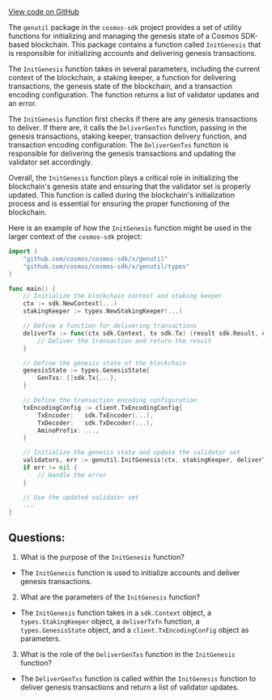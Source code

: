 [View code on GitHub](https://github.com/cosmos/cosmos-sdk.git/x/genutil/genesis.go)

The `genutil` package in the `cosmos-sdk` project provides a set of utility functions for initializing and managing the genesis state of a Cosmos SDK-based blockchain. This package contains a function called `InitGenesis` that is responsible for initializing accounts and delivering genesis transactions.

The `InitGenesis` function takes in several parameters, including the current context of the blockchain, a staking keeper, a function for delivering transactions, the genesis state of the blockchain, and a transaction encoding configuration. The function returns a list of validator updates and an error.

The `InitGenesis` function first checks if there are any genesis transactions to deliver. If there are, it calls the `DeliverGenTxs` function, passing in the genesis transactions, staking keeper, transaction delivery function, and transaction encoding configuration. The `DeliverGenTxs` function is responsible for delivering the genesis transactions and updating the validator set accordingly.

Overall, the `InitGenesis` function plays a critical role in initializing the blockchain's genesis state and ensuring that the validator set is properly updated. This function is called during the blockchain's initialization process and is essential for ensuring the proper functioning of the blockchain. 

Here is an example of how the `InitGenesis` function might be used in the larger context of the `cosmos-sdk` project:

```go
import (
    "github.com/cosmos/cosmos-sdk/x/genutil"
    "github.com/cosmos/cosmos-sdk/x/genutil/types"
)

func main() {
    // Initialize the blockchain context and staking keeper
    ctx := sdk.NewContext(...)
    stakingKeeper := types.NewStakingKeeper(...)

    // Define a function for delivering transactions
    deliverTx := func(ctx sdk.Context, tx sdk.Tx) (result sdk.Result, err error) {
        // Deliver the transaction and return the result
    }

    // Define the genesis state of the blockchain
    genesisState := types.GenesisState{
        GenTxs: []sdk.Tx{...},
    }

    // Define the transaction encoding configuration
    txEncodingConfig := client.TxEncodingConfig{
        TxEncoder:   sdk.TxEncoder(...),
        TxDecoder:   sdk.TxDecoder(...),
        AminoPrefix: ...,
    }

    // Initialize the genesis state and update the validator set
    validators, err := genutil.InitGenesis(ctx, stakingKeeper, deliverTx, genesisState, txEncodingConfig)
    if err != nil {
        // Handle the error
    }

    // Use the updated validator set
    ...
}
```
## Questions: 
 1. What is the purpose of the `InitGenesis` function?
- The `InitGenesis` function is used to initialize accounts and deliver genesis transactions.

2. What are the parameters of the `InitGenesis` function?
- The `InitGenesis` function takes in a `sdk.Context` object, a `types.StakingKeeper` object, a `deliverTxfn` function, a `types.GenesisState` object, and a `client.TxEncodingConfig` object as parameters.

3. What is the role of the `DeliverGenTxs` function in the `InitGenesis` function?
- The `DeliverGenTxs` function is called within the `InitGenesis` function to deliver genesis transactions and return a list of validator updates.